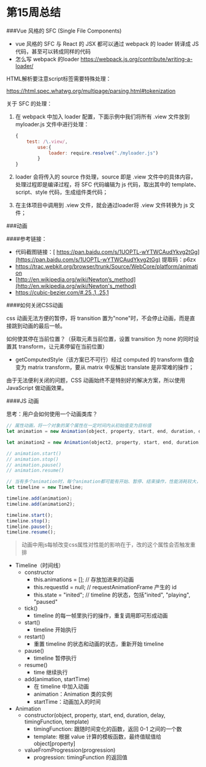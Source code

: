 # 第15周总结

###Vue 风格的 SFC (Single File Components)

* vue 风格的 SFC 与 React 的 JSX 都可以通过 webpack 的 loader 转译成 JS 代码，甚至可以转成同样的代码
* 怎么写 webpack 的loader  https://webpack.js.org/contribute/writing-a-loader/



HTML解析要注意script标签需要特殊处理：

https://html.spec.whatwg.org/multipage/parsing.html#tokenization



关于 SFC 的处理：

1. 在 webpack 中加入 loader 配置，下面示例中我们将所有 .view 文件放到 myloader.js 文件中进行处理：

   ```javascript
   {
       test: /\.view/,
           use:{
               loader: require.resolve("./myloader.js")
           }
   }
   ```

   

2. loader 会将传入的 source 作处理，source 即是 .view 文件中的具体内容，处理过程即是编译过程，将 SFC 代码编辑为 js 代码，取出其中的 template、script、style 代码，生成组件类代码；

3. 在主体项目中调用到 .view 文件，就会通过loader将 .view 文件转换为 js 文件；







###动画

####参考链接：

- 代码截图链接：[ https://pan.baidu.com/s/1UOPTL-wYTWCAudYkvg2tGg](https://pan.baidu.com/s/1UOPTL-wYTWCAudYkvg2tGg)
  提取码：p6zx
- https://trac.webkit.org/browser/trunk/Source/WebCore/platform/animation
- [http://en.wikipedia.org/wiki/Newton’s_method](http://en.wikipedia.org/wiki/Newton's_method)
- https://cubic-bezier.com/#.25,.1,.25,1





####如何关闭CSS动画

css 动画无法方便的暂停，将 transition 置为"none"时，不会停止动画，而是直接跳到动画的最后一帧。 



如何使其停在当前位置？（获取元素当前位置，设置 transition 为 none 的同时设置其 transform，让元素停留在当前位置）

* getComputedStyle（该方案已不可行）经过 computed 的 transform 值会变为 matrix transform，要从 matrix 中反解出 translate 是非常难的操作；

由于无法便利关闭的问题，CSS 动画始终不是特别好的解决方案，所以使用 JavaScript 做动画效果。





####JS 动画

思考：用户会如何使用一个动画类库？

```javascript
// 属性动画，将一个对象的某个属性在一定时间内从初始值变为目标值
let animation = new Animation(object, property, start, end, duration, delay, timingFunction);

let animation2 = new Animation(object2, property, start, end, duration, delay, timingFunction);			

// animation.start()
// animation.stop()
// animation.pause()
// animation.resume()

// 当有多个animation时，每个animation都可能有开始、暂停、结束操作，性能消耗较大，所以我们需要用到时间线来管理多个动画，同一个时间线里的动画可以一起开始、暂停、结束等，每一帧只调用一个函数
let timeline = new Timeline;

timeline.add(animation);
timeline.add(animation2);

timeline.start();
timeline.stop();
timeline.pause();
timeline.resume();
```



> 动画中用js每帧改变css属性对性能的影响在于，改的这个属性会否触发重排



- Timeline（时间线）
  - constructor
    - this.animations = []; // 存放加进来的动画
    - this.requestId = null; // requestAnimationFrame 产生的 id
    - this.state = "inited"; // timeline 的状态，包括"inited", "playing", "paused"
  - tick()
    - timeline 的每一帧里执行的操作，重复调用即可形成动画
  - start()
    - timeline 开始执行
  - restart()
    - 重置 timeline 的状态和动画的状态，重新开始 timeline
  - pause()
    - timeline 暂停执行
  - resume()
    - time 继续执行
  - add(animation, startTime)
    - 在 timeline 中加入动画
    - animation：Animation 类的实例
    - startTime：动画加入的时间
- Animation
  - constructor(object, property, start, end, duration, delay, timingFunction, template)
    - timingFunction: 跟随时间变化的函数，返回 0-1 之间的一个数
    - template: 根据 value 计算的模板函数，最终值赋值给 object[property]
  - valueFromProgression(progression)
    - progression: timingFunction 的返回值




